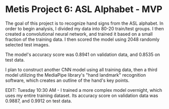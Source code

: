 # Metis Project 6: ASL Alphabet - MVP
 
The goal of this project is to recognize hand signs from the ASL alphabet.
In order to begin analysis, I divided my data into 80-20 train/test groups. I then created a convolutional neural network, and trained it based on a small fraction of the training data. I then scored the model using 2048 randomly selected test images.

The model's accuracy score was 0.8941 on validation data, and 0.8535 on test data.

I plan to construct another CNN model using all training data, then a third model utilizing the MediaPipe library's "hand landmark" recognition software, which creates an outline of the hand's key points. 


EDIT: Tuesday 10:30 AM - I trained a more complex model overnight, which uses my entire training dataset. Its accuracy score on validation data was 0.9887, and 0.9912 on test data.